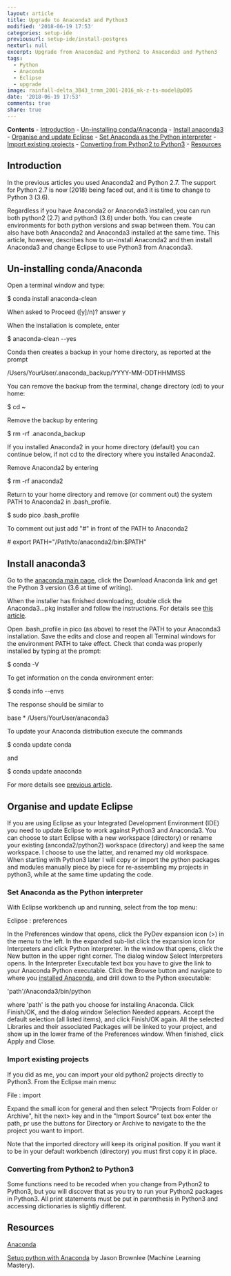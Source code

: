 ```yaml
---
layout: article
title: Upgrade to Anaconda3 and Python3
modified: '2018-06-19 17:53'
categories: setup-ide
previousurl: setup-ide/install-postgres
nexturl: null
excerpt: Upgrade from Anaconda2 and Python2 to Anaconda3 and Python3
tags:
  - Python
  - Anaconda
  - Eclipse
  - upgrade
image: rainfall-delta_3B43_trmm_2001-2016_mk-z-ts-model@p005
date: '2018-06-19 17:53'
comments: true
share: true
---
```


**Contents**
	\- [Introduction](#introduction)
	\- [Un-installing conda/Anaconda](#un-installing-condaanaconda)
	\- [Install anaconda3](#install-anaconda3)
	\- [Organise and update Eclipse](#organise-and-update-eclipse)
		\- [Set Anaconda as the Python interpreter](#set-anaconda-as-the-python-interpreter)
		\- [Import existing projects](#import-existing-projects)
		\- [Converting from Python2 to Python3](#converting-from-python2-to-python3)
	\- [Resources](#resources)

## Introduction

In the previous articles you used Anaconda2 and Python 2.7. The support for Python 2.7 is now (2018) being faced out, and it is time to change to Python 3 (3.6).

Regardless if you have Anaconda2 or Anaconda3 installed, you can run both python2 (2.7) and python3 (3.6) under both. You can create environments for both python versions and swap between them. You can also have both Anaconda2 and Anaconda3 installed at the same time. This article, however, describes how to un-install Anaconda2 and then install Anaconda3 and change Eclipse to use Python3 from Anaconda3.

## Un-installing conda/Anaconda

Open a terminal window and type:

<span class='terminal'>$ conda install anaconda-clean</span>

When asked to  <span class='terminal'>Proceed ([y]/n)?</span> answer <span class='terminal'>y</span>

When the installation is complete, enter

<span class='terminal'>$ anaconda-clean --yes</span>

Conda then creates a backup in your home directory, as reported at the prompt

<span class='terminal'>/Users/YourUser/.anaconda_backup/YYYY-MM-DDTHHMMSS</span>

You can remove the backup from the terminal, change directory (<span class='terminal'>cd</span>) to your home:

<span class='terminal'>$ cd ~</span>

Remove the backup by entering

<span class='terminal'>$ rm -rf .anaconda_backup</span>

If you installed Anaconda2 in your home directory (default) you can continue below, if not <span class='terminal'>cd</span> to the directory where you installed Anaconda2.

Remove Anaconda2 by entering

<span class='terminal'>$ rm -rf anaconda2</span>

Return to your home directory and remove (or comment out) the system PATH to Anaconda2 in <span class = 'file'>.bash_profile</span>.


<span class='terminal'>$ sudo pico .bash_profile</span>

To comment out just add "#" in front of the PATH to Anaconda2

<span class='terminal'># export PATH="/Path/to/anaconda2/bin:$PATH"</span>

## Install anaconda3

Go to the [anaconda main page](https://anaconda.org), click the Download Anaconda link and get the Python 3 version (3.6 at time of writing).

When the installer has finished downloading, double click the Anaconda3...pkg installer and follow the instructions. For details see [this article](ref).

Open <span class='file'>.bash_profile</span> in pico (as above) to reset the PATH to your Anaconda3 installation. Save the edits and close and reopen all <span class='app'>Terminal</span> windows for the environment PATH to take effect. Check that conda was properly installed by typing at the prompt:

<span class='terminal'>$ conda -V</span>

To get information on the conda environment enter:

<span class='terminal'>$ conda info --envs</span>

The response should be similar to

<span class='terminal'>base      *  /Users/YourUser/anaconda3</span>

To update your Anaconda distribution execute the commands

<span class='terminal'>$ conda update conda</span>

and

<span class='terminal'>$ conda update anaconda</span>

For more details see [previous article](ref).

## Organise and update Eclipse

If you are using Eclipse as your Integrated Development Environment (IDE) you need to update Eclipse to work against Python3 and Anaconda3. You can choose to start Eclipse with a new workspace (directory) or rename your existing (anconda2/python2) workspace (directory) and keep the same workspace. I choose to use the latter, and renamed my old workspace. When starting with Python3 later I will copy or import the python packages and modules manually piece by piece for re-assembling my projects in python3, while at the same time updating the code.

### Set Anaconda as the Python interpreter

With <span class='app'>Eclipse</span> workbench up and running, select from the top menu:

<span class='menu'>Eclipse : preferences</span>

In the <span class='tab'>Preferences</span> window that opens, click the PyDev expansion icon (\>) in the menu to the left. In the expanded sub-list click the expansion icon for <span class='button'>Interpreters</span> and click <span class='button'>Python interpreter</span>. In the window that opens, click the <span class='button'>New</span> button in the upper right corner. The dialog window <span class='tab'>Select Interpreters</span> opens.  In the <span class='textbox'>Interpreter Executable</span> text box you have to give the link to your Anaconda Python executable. Click the <span class='button'>Browse</span> button and navigate to where you [installed Anaconda](../setting-up-anaconda/index.html), and drill down to the Python executable:

<span class='file'>'path'/Anaconda3/bin/python</span>

where 'path' is the path you choose for installing Anaconda. Click <span class='button'>Finish/OK</span>, and the dialog window <span class='tab'>Selection Needed</span> appears. Accept the default selection (all listed items), and click <span class='button'>Finish/OK</span> again. All the selected Libraries and their associated Packages will be linked to your project, and show up in the lower frame of the <span class='tab'>Preferences</span> window. When finished, click <span class='button'>Apply and Close</span>.

### Import existing projects

If you did as me, you can import your old python2 projects directly to Python3. From the Eclipse main menu:

<span class='menu'>File : import</span>

Expand the small icon for general and then select "Projects from Folder or Archive", hit the <span class='button'>next></span> key and in the "Import Source" text box enter the path, pr use the buttons for <span class='button'>Directory</span> or <span class='button'>Archive</span> to navigate to the the project you want to import.

Note that the imported directory will keep its original position. If you want it to be in your default workbench (directory) you must first copy it in place.

### Converting from Python2 to Python3

Some functions need to be recoded when you change from Python2 to Python3, but you will discover that as you try to run your Python2 packages in Python3. All print statements must be put in parenthesis in Python3 and accessing dictionaries is slightly different.

## Resources

[Anaconda](https://www.anaconda.com)

[Setup python with Anaconda](https://machinelearningmastery.com/setup-python-environment-machine-learning-deep-learning-anaconda/) by Jason Brownlee (Machine Learning Mastery).
